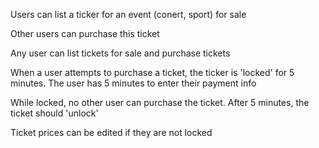 Users can list a ticker for an event (conert, sport) for sale

Other users can purchase this ticket

Any user can list tickets for sale and purchase tickets

When a user attempts to purchase a ticket, the ticker is 'locked' for 5 minutes. The user has 5 minutes to enter their payment info

While locked, no other user can purchase the ticket. After 5 minutes, the ticket should 'unlock'

Ticket prices can be edited if they are not locked
